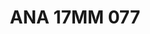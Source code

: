 ---
title: ANA 17MM 077
date: 
draft: false

# descripcion
description : Anillo de plata 925 y ávalon

materials: Plata 925

color: 

dimensions: 17mm diámetro

code: 05-29-1343

type: "Anillos"

categories: []

price: $9.840,00

price_eftvo: $8.360,00

# Images
# first image will be shown in the product page
images:
  # - image: "images/path_to_image"
  # La ubicacion de las imagenes es imagenes/Anillos/Anillos.Nácar/05-29-1343-ana-17mm-077
  - image: "./images/anillos/nácar/05-29-1343-ana-17mm-077.jpg"
---
